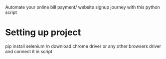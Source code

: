 Automate your online bill payment/ website signup journey with this python script

# Setting up project
pip install selenium /n
download chrome driver or any other browsers driver and connect it in script

